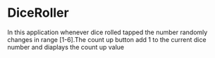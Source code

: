 # DiceRoller
In this application whenever dice rolled tapped the number randomly changes in range [1-6].The count up button add 1 to the current dice number and diaplays the count up value 
